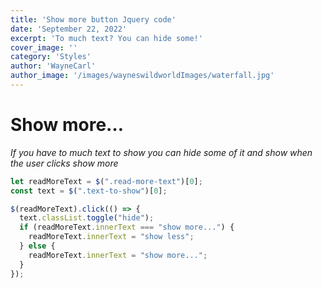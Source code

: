 ```yaml
---
title: 'Show more button Jquery code'
date: 'September 22, 2022'
excerpt: 'To much text? You can hide some!'
cover_image: ''
category: 'Styles'
author: 'WayneCarl'
author_image: '/images/wayneswildworldImages/waterfall.jpg'
---
```


# Show more…
*If you have to much text to show you can hide some of it and show when the user clicks show more*

```javascript
let readMoreText = $(".read-more-text")[0];
const text = $(".text-to-show")[0];

$(readMoreText).click(() => {
  text.classList.toggle("hide");
  if (readMoreText.innerText === "show more...") {
    readMoreText.innerText = "show less";
  } else {
    readMoreText.innerText = "show more...";
  }
});
```